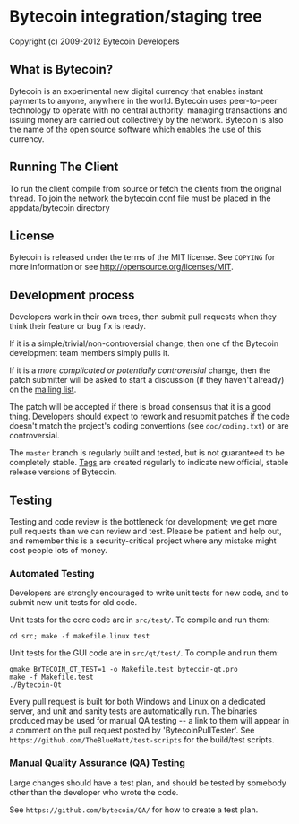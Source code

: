 Bytecoin integration/staging tree
================================

Copyright (c) 2009-2012 Bytecoin Developers

What is Bytecoin?
----------------

Bytecoin is an experimental new digital currency that enables instant payments to
anyone, anywhere in the world. Bytecoin uses peer-to-peer technology to operate
with no central authority: managing transactions and issuing money are carried
out collectively by the network. Bytecoin is also the name of the open source
software which enables the use of this currency.

Running The Client
---------------------
To run the client compile from source or fetch the clients from the original thread.
To join the network the bytecoin.conf file must be placed in the appdata/bytecoin directory 

License
-------

Bytecoin is released under the terms of the MIT license. See `COPYING` for more
information or see http://opensource.org/licenses/MIT.

Development process
-------------------

Developers work in their own trees, then submit pull requests when they think
their feature or bug fix is ready.

If it is a simple/trivial/non-controversial change, then one of the Bytecoin
development team members simply pulls it.

If it is a *more complicated or potentially controversial* change, then the patch
submitter will be asked to start a discussion (if they haven't already) on the
[mailing list](http://sourceforge.net/mailarchive/forum.php?forum_name=bytecoin-development).

The patch will be accepted if there is broad consensus that it is a good thing.
Developers should expect to rework and resubmit patches if the code doesn't
match the project's coding conventions (see `doc/coding.txt`) or are
controversial.

The `master` branch is regularly built and tested, but is not guaranteed to be
completely stable. [Tags](https://github.com/bytecoin/bytecoin/tags) are created
regularly to indicate new official, stable release versions of Bytecoin.

Testing
-------

Testing and code review is the bottleneck for development; we get more pull
requests than we can review and test. Please be patient and help out, and
remember this is a security-critical project where any mistake might cost people
lots of money.

### Automated Testing

Developers are strongly encouraged to write unit tests for new code, and to
submit new unit tests for old code.

Unit tests for the core code are in `src/test/`. To compile and run them:

    cd src; make -f makefile.linux test

Unit tests for the GUI code are in `src/qt/test/`. To compile and run them:

    qmake BYTECOIN_QT_TEST=1 -o Makefile.test bytecoin-qt.pro
    make -f Makefile.test
    ./Bytecoin-Qt

Every pull request is built for both Windows and Linux on a dedicated server,
and unit and sanity tests are automatically run. The binaries produced may be
used for manual QA testing -- a link to them will appear in a comment on the
pull request posted by 'BytecoinPullTester'. See `https://github.com/TheBlueMatt/test-scripts`
for the build/test scripts.

### Manual Quality Assurance (QA) Testing

Large changes should have a test plan, and should be tested by somebody other
than the developer who wrote the code.

See `https://github.com/bytecoin/QA/` for how to create a test plan.
